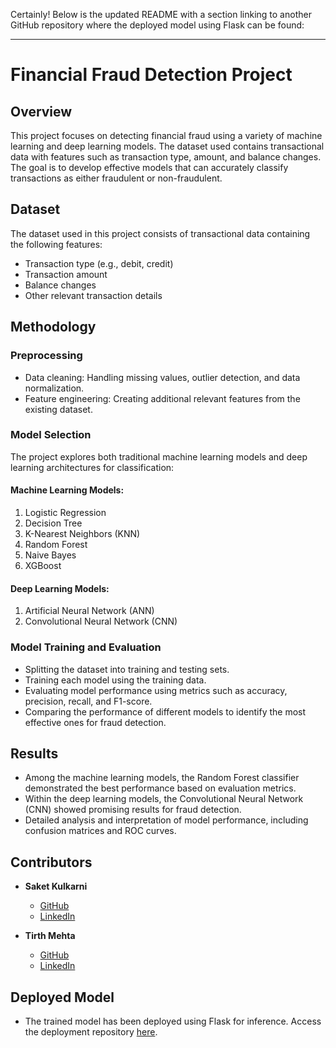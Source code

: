 Certainly! Below is the updated README with a section linking to another GitHub repository where the deployed model using Flask can be found:

---

# Financial Fraud Detection Project

## Overview
This project focuses on detecting financial fraud using a variety of machine learning and deep learning models. The dataset used contains transactional data with features such as transaction type, amount, and balance changes. The goal is to develop effective models that can accurately classify transactions as either fraudulent or non-fraudulent.

## Dataset
The dataset used in this project consists of transactional data containing the following features:
- Transaction type (e.g., debit, credit)
- Transaction amount
- Balance changes
- Other relevant transaction details

## Methodology
### Preprocessing
- Data cleaning: Handling missing values, outlier detection, and data normalization.
- Feature engineering: Creating additional relevant features from the existing dataset.

### Model Selection
The project explores both traditional machine learning models and deep learning architectures for classification:
#### Machine Learning Models:
1. Logistic Regression
2. Decision Tree
3. K-Nearest Neighbors (KNN)
4. Random Forest
5. Naive Bayes
6. XGBoost

#### Deep Learning Models:
1. Artificial Neural Network (ANN)
2. Convolutional Neural Network (CNN)

### Model Training and Evaluation
- Splitting the dataset into training and testing sets.
- Training each model using the training data.
- Evaluating model performance using metrics such as accuracy, precision, recall, and F1-score.
- Comparing the performance of different models to identify the most effective ones for fraud detection.

## Results
- Among the machine learning models, the Random Forest classifier demonstrated the best performance based on evaluation metrics.
- Within the deep learning models, the Convolutional Neural Network (CNN) showed promising results for fraud detection.
- Detailed analysis and interpretation of model performance, including confusion matrices and ROC curves.

## Contributors
- **Saket Kulkarni**
  - [GitHub](https://github.com/StrangeCoder1729)
  - [LinkedIn](https://www.linkedin.com/in/saketkulkarni1729)
  
- **Tirth Mehta**
  - [GitHub](https://github.com/TirthM21)
  - [LinkedIn](https://www.linkedin.com/in/mehta-tirth/)

## Deployed Model
- The trained model has been deployed using Flask for inference. Access the deployment repository [here](https://github.com/StrangeCoder1729/FinancialFraudDetector).

 
 
